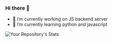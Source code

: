 ### Hi there 👋





- 🔭 I’m currently working on JS backend server
- 🌱 I’m currently learning python and javascript

![Your Repository's Stats](https://github-readme-stats.vercel.app/api?username=Y3llow45&show_icons=true)
